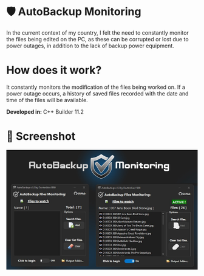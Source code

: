 # :shield: AutoBackup Monitoring
<p>

In the current context of my country, I felt the need to constantly monitor the files being edited on the PC, as these can be corrupted or lost due to power outages, in addition to the lack of backup power equipment.

# How does it work?
It constantly monitors the modification of the files being worked on. If a power outage occurs, a history of saved files recorded with the date and time of the files will be available.

<strong> Developed in: </strong> C++ Builder 11.2

# :camera_flash: Screenshot
<div align="center">
  <img src="https://github.com/DoctorBIOS1990/auto-backup-monitoring/blob/main/Screenshot/ScreenShot.jpeg">
</div>


